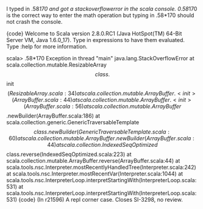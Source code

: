 I typed in .58*170 and got a stackoverflowerror in the scala console. 0.58*170 is the correct way to enter the math operation but typing in .58*170 should not crash the console.

{code}
Welcome to Scala version 2.8.0.RC1 (Java HotSpot(TM) 64-Bit Server VM, Java 1.6.0_17).
Type in expressions to have them evaluated.
Type :help for more information.

scala> .58*170
Exception in thread "main" java.lang.StackOverflowError
        at scala.collection.mutable.ResizableArray$$class.$$init$$(ResizableArray.scala:34)
        at scala.collection.mutable.ArrayBuffer.<init>(ArrayBuffer.scala:44)
        at scala.collection.mutable.ArrayBuffer.<init>(ArrayBuffer.scala:56)
        at scala.collection.mutable.ArrayBuffer$$.newBuilder(ArrayBuffer.scala:186)
        at scala.collection.generic.GenericTraversableTemplate$$class.newBuilder(GenericTraversableTemplate.scala:60)
        at scala.collection.mutable.ArrayBuffer.newBuilder(ArrayBuffer.scala:44)
        at scala.collection.IndexedSeqOptimized$$class.reverse(IndexedSeqOptimized.scala:223)
        at scala.collection.mutable.ArrayBuffer.reverse(ArrayBuffer.scala:44)
        at scala.tools.nsc.Interpreter.mostRecentlyHandledTree(Interpreter.scala:242)
        at scala.tools.nsc.Interpreter.mostRecentVar(Interpreter.scala:1044)
        at scala.tools.nsc.InterpreterLoop.interpretStartingWith(InterpreterLoop.scala:531)
        at scala.tools.nsc.InterpreterLoop.interpretStartingWith(InterpreterLoop.scala:531)
{code}
(In r21596) A repl corner case.  Closes SI-3298, no review.
